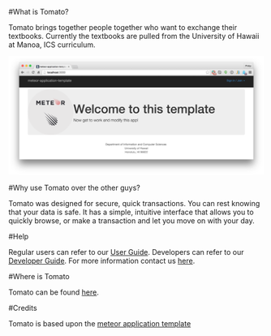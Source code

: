 #What is Tomato?

Tomato brings together people together who want to exchange their textbooks.  Currently the textbooks are pulled from 
the University of Hawaii at Manoa, ICS curriculum.

![placeholder image](https://raw.githubusercontent.com/textbookmania/Tomato/master/doc/meteor-application-template-home.png)

#Why use Tomato over the other guys?

Tomato was designed for secure, quick transactions.  You can rest knowing that your data is safe.  It has a simple, 
intuitive interface that allows you to quickly browse, or make a transaction and let you move on with your day.

#Help

Regular users can refer to our [User Guide](https://raw.githubusercontent.com/textbookmania/Tomato/master/doc/meteor-application-template-home.png).
Developers can refer to our [Developer Guide](https://raw.githubusercontent.com/textbookmania/Tomato/master/doc/meteor-application-template-home.png).
For more information contact us [here](https://raw.githubusercontent.com/textbookmania/Tomato/master/doc/meteor-application-template-home.png).

#Where is Tomato

Tomato can be found [here](http://tbe-tomato.meteor.com/).

#Credits

Tomato is based upon the [meteor application template](http://ics-software-engineering.github.io/meteor-application-template/)